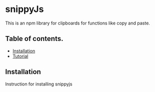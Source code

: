 # snippyJs
This is an npm library for clipboards for functions like copy and paste.

## Table of contents.
- [Installation](#installation)
- [Tutorial](#tutorial)

## Installation
Instruction for installing snippyjs
